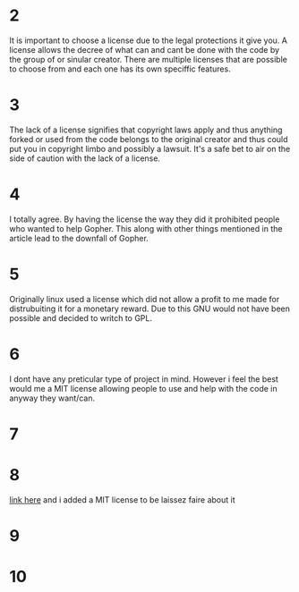 
# 2
It is important to choose a license due to the legal protections it give you. A license allows the decree of what can 
and cant be done with the code by the group of or sinular creator. There are multiple licenses that are possible to choose
from and each one has its own speciffic features. 

# 3
The lack of a license signifies that copyright laws apply and thus anything forked or used from the code belongs to the 
original creator and thus could put you in copyright limbo and possibly a lawsuit. It's a safe bet to air on the side 
of caution with the lack of a license. 

# 4 
I totally agree. By having the license the way they did it prohibited people who wanted to help Gopher. This along with other 
things mentioned in the article lead to the downfall of Gopher. 

# 5 
Originally linux used a license which did not allow a profit to me made for distrubuiting it for a monetary reward. Due 
to this GNU would not have been possible and decided to writch to GPL. 

# 6 
I dont have any preticular type of project in mind. However i feel the best would me a MIT license allowing people to use
and help with the code in anyway they want/can.

# 7

# 8 
[link here](https://github.com/geddir2/OSSLab)
and i added a MIT license to be laissez faire about it

# 9 

# 10
